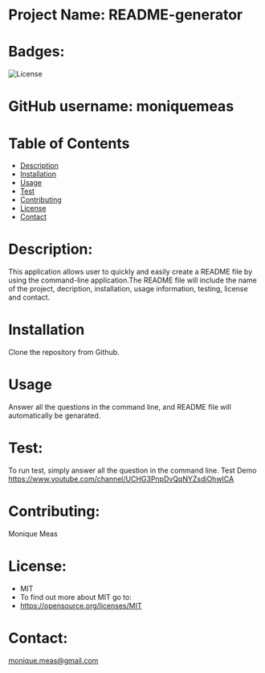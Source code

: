 
  # Project Name: README-generator


  # Badges: 
  ![License](https://img.shields.io/badge/License-MIT-blue.svg)


  # GitHub username: moniquemeas
    
  # Table of Contents
  * [Description](#description)
  * [Installation](#installation)
  * [Usage](#usage)
  * [Test](#test)
  * [Contributing](#contributing)
  * [License](#license)
  * [Contact](#contact)

  # Description:
  This application allows user to quickly and easily create a README file by using the command-line application.The README file will include the name of the project, decription, installation, usage information, testing, license and contact.
    
  # Installation
  Clone the repository from Github.
    
  # Usage
  Answer all the questions in the command line, and README file will automatically be genarated.
    
  # Test:
  To run test, simply answer all the question in the command line.
  Test Demo
  https://www.youtube.com/channel/UCHG3PnpDvQqNYZsdiOhwICA
    
  # Contributing:
  Monique Meas
    
  # License:
  * MIT
  * To find out more about MIT go to:
  * https://opensource.org/licenses/MIT
    
  # Contact:
  monique.meas@gmail.com
